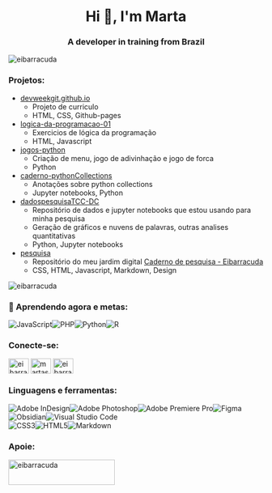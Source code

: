 <h1 align="center">Hi 👋, I'm Marta</h1>
<h3 align="center">A developer in training from Brazil</h3>

<p align="left"> <img src="https://komarev.com/ghpvc/?username=eibarracuda&label=Profile%20views&color=0e75b6&style=flat" alt="eibarracuda" /> </p>

### Projetos:

- [devweekgit.github.io](https://github.com/eibarracuda/devweekgit.github.io)
  - Projeto de curriculo
  - HTML, CSS, Github-pages 
- [logica-da-programacao-01](https://github.com/eibarracuda/logica-da-programacao-01)
  - Exercicios de lógica da programação 
  - HTML, Javascript
- [jogos-python](https://github.com/eibarracuda/jogos-python)
  - Criação de menu, jogo de adivinhação e jogo de forca
  - Python
- [caderno-pythonCollections](https://github.com/eibarracuda/caderno-pythonCollections)
  - Anotações sobre python collections
  - Jupyter notebooks, Python
- [dadospesquisaTCC-DC](https://github.com/eibarracuda/dadospesquisaTCC-DC)
  - Repositório de dados e jupyter notebooks que estou usando para minha pesquisa
  - Geração de gráficos e nuvens de palavras, outras analises quantitativas
  - Python, Jupyter notebooks
- [pesquisa](https://github.com/eibarracuda/pesquisa)
  - Repositório do meu jardim digital [Caderno de pesquisa - Eibarracuda](https://pesquisa-eibarracuda.vercel.app) 
  - CSS, HTML, Javascript, Markdown, Design

<img src="https://github-readme-stats.vercel.app/api/top-langs?username=eibarracuda&show_icons=true&locale=en&layout=compact&theme=dracula" alt="eibarracuda" />


### 🌱 Aprendendo agora e metas:
![JavaScript](https://img.shields.io/badge/javascript-%23323330.svg?style=for-the-badge&logo=javascript&logoColor=%23F7DF1E)![PHP](https://img.shields.io/badge/php-%23777BB4.svg?style=for-the-badge&logo=php&logoColor=white)![Python](https://img.shields.io/badge/python-3670A0?style=for-the-badge&logo=python&logoColor=ffdd54)![R](https://img.shields.io/badge/r-%23276DC3.svg?style=for-the-badge&logo=r&logoColor=white)

<h3 align="left">Conecte-se:</h3>
<p align="left">
<a href="https://twitter.com/eibarracuda" target="blank"><img align="center" src="https://raw.githubusercontent.com/rahuldkjain/github-profile-readme-generator/master/src/images/icons/Social/twitter.svg" alt="eibarracuda" height="30" width="40" /></a>
<a href="https://linkedin.com/in/martasafaneta" target="blank"><img align="center" src="https://raw.githubusercontent.com/rahuldkjain/github-profile-readme-generator/master/src/images/icons/Social/linked-in-alt.svg" alt="martasafaneta" height="30" width="40" /></a>
<a href="https://instagram.com/eibarracuda" target="blank"><img align="center" src="https://raw.githubusercontent.com/rahuldkjain/github-profile-readme-generator/master/src/images/icons/Social/instagram.svg" alt="eibarracuda" height="30" width="40" /></a>
</p>

<h3 align="left">Linguagens e ferramentas:</h3>

![Adobe InDesign](https://img.shields.io/badge/Adobe%20InDesign-49021F?style=for-the-badge&logo=adobeindesign&logoColor=white)![Adobe Photoshop](https://img.shields.io/badge/adobe%20photoshop-%2331A8FF.svg?style=for-the-badge&logo=adobe%20photoshop&logoColor=white)![Adobe Premiere Pro](https://img.shields.io/badge/Adobe%20Premiere%20Pro-9999FF.svg?style=for-the-badge&logo=Adobe%20Premiere%20Pro&logoColor=white)![Figma](https://img.shields.io/badge/figma-%23F24E1E.svg?style=for-the-badge&logo=figma&logoColor=white)<br>
![Obsidian](https://img.shields.io/badge/Obsidian-%23483699.svg?style=for-the-badge&logo=obsidian&logoColor=white)![Visual Studio Code](https://img.shields.io/badge/Visual%20Studio%20Code-0078d7.svg?style=for-the-badge&logo=visual-studio-code&logoColor=white)<br>
![CSS3](https://img.shields.io/badge/css3-%231572B6.svg?style=for-the-badge&logo=css3&logoColor=white)![HTML5](https://img.shields.io/badge/html5-%23E34F26.svg?style=for-the-badge&logo=html5&logoColor=white)![Markdown](https://img.shields.io/badge/markdown-%23000000.svg?style=for-the-badge&logo=markdown&logoColor=white)<br>







<h3 align="left">Apoie:</h3>
<p><a href="https://ko-fi.com/eibarracuda"> <img align="left" src="https://cdn.ko-fi.com/cdn/kofi3.png?v=3" height="50" width="210" alt="eibarracuda" /></a></p><br><br><br>




